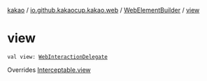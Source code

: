 [kakao](../../index.md) / [io.github.kakaocup.kakao.web](../index.md) / [WebElementBuilder](index.md) / [view](./view.md)

# view

`val view: `[`WebInteractionDelegate`](../../io.github.kakaocup.kakao.delegate/-web-interaction-delegate/index.md)

Overrides [Interceptable.view](../../io.github.kakaocup.kakao.intercept/-interceptable/view.md)

